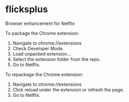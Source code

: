 flicksplus
=======

Browser enhancement for Netflix

To package the Chrome extension:

1. Navigate to chrome://extensions
2. Check Developer Mode.
3. Load unpacked extension...
4. Select the extension folder from the repo.
5. Go to Netflix.

To repackage the Chrome extension:

1. Navigate to chrome://extensions
2. Click reload under the extension or refresh the page.
3. Go to Netflix.
